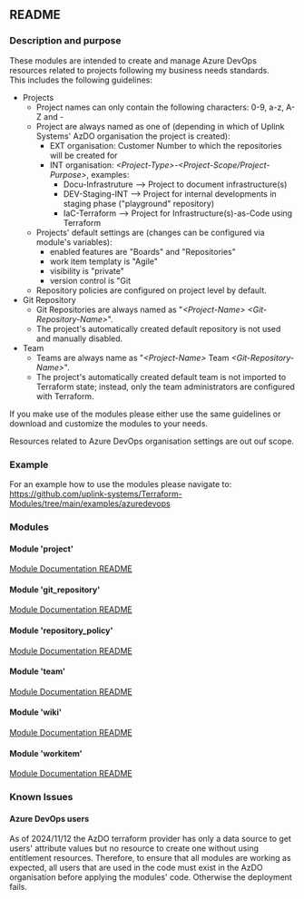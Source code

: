 ## README

### Description and purpose

These modules are intended to create and manage Azure DevOps resources related to projects following my business needs standards.  
This includes the following guidelines:  
* Projects
  * Project names can only contain the following characters: 0-9, a-z, A-Z and -
  * Project are always named as one of (depending in which of Uplink Systems' AzDO organisation the project is created):
    * EXT organisation: Customer Number to which the repositories will be created for  
    * INT organisation: <i>&lt;Project-Type&gt;</i>-<i>&lt;Project-Scope/Project-Purpose&gt;</i>, examples:  
      * Docu-Infrastruture --> Project to document infrastructure(s)  
      * DEV-Staging-INT --> Project for internal developments in staging phase ("playground" repository)  
      * IaC-Terraform --> Project for Infrastructure(s)-as-Code using Terraform  
  * Projects' default settings are (changes can be configured via module's variables):
    * enabled features are "Boards" and "Repositories"  
    * work item templaty is "Agile"  
    * visibility is "private"  
    * version control is "Git  
  * Repository policies are configured on project level by default.  
* Git Repository
  * Git Repositories are always named as "<i>&lt;Project-Name&gt;</i> <i>&lt;Git-Repository-Name&gt;</i>".
  * The project's automatically created default repository is not used and manually disabled.
* Team
  * Teams are always name as "<i>&lt;Project-Name&gt;</i> Team <i>&lt;Git-Repository-Name&gt;</i>".
  * The project's automatically created default team is not imported to Terraform state; instead, only the team administrators are configured with Terraform.
  
If you make use of the modules please either use the same guidelines or download and customize the modules to your needs.  
  
Resources related to Azure DevOps organisation settings are out ouf scope.  

### Example

For an example how to use the modules please navigate to:  
https://github.com/uplink-systems/Terraform-Modules/tree/main/examples/azuredevops  

### Modules

#### Module 'project'

[Module Documentation README](../../documentation/azuredevops/README.project.md)

#### Module 'git_repository'

[Module Documentation README](../../documentation/azuredevops/README.git_repository.md)

#### Module 'repository_policy'

[Module Documentation README](../../documentation/azuredevops/README.repository_policy.md)

#### Module 'team'

[Module Documentation README](../../documentation/azuredevops/README.team.md)

#### Module 'wiki'

[Module Documentation README](../../documentation/azuredevops/README.wiki.md)

#### Module 'workitem'

[Module Documentation README](../../documentation/azuredevops/README.workitem.md)

### Known Issues

#### Azure DevOps users

As of 2024/11/12 the AzDO terraform provider has only a data source to get users' attribute values but no resource to create one without using entitlement resources. Therefore, to ensure that all modules are working as expected, all users that are used in the code must exist in the AzDO organisation before applying the modules' code. Otherwise the deployment fails.  

